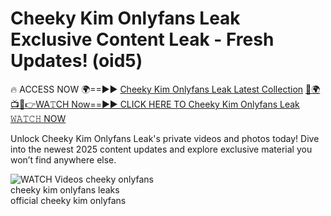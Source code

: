 # Cheeky Kim Onlyfans Leak Exclusive Content Leak - Fresh Updates! (oid5)

🔥 ACCESS NOW 🌍==►► <a href="https://tinyurl.com/3fjeunct" rel="nofollow">Cheeky Kim Onlyfans Leak Latest Collection</a></h3>
[🔴🌍📺📱👉WA𝚃CH Now==►► CLICK HERE TO Cheeky Kim Onlyfans Leak 𝚆𝙰𝚃𝙲𝙷 NOW](https://tinyurl.com/3fjeunct)

Unlock Cheeky Kim Onlyfans Leak's private videos and photos today! Dive into the newest 2025 content updates and explore exclusive material you won’t find anywhere else.


<a href="https://tinyurl.com/3fjeunct" rel="nofollow" data-target="animated-image.originalLink"><img src="https://camo.githubusercontent.com/8a4f000d20f83aca3bf7ec5f350d767afa0574a8a352519fd8cfa583a6f93a33/68747470733a2f2f692e696d6775722e636f6d2f644a486b345a712e676966" alt="WATCH Videos" data-canonical-src="https://i.imgur.com/dJHk4Zq.gif" style="max-width: 100%; display: inline-block;" data-target="animated-image.originalImage"></a>
cheeky onlyfans<br>
cheeky kim onlyfans leaks<br>
official cheeky kim onlyfans